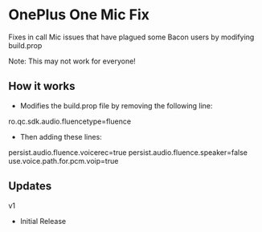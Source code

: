 # OnePlus One Mic Fix

Fixes in call Mic issues that have plagued some Bacon users by modifying build.prop

Note: This may not work for everyone!


## How it works

* Modifies the build.prop file by removing the following line:

ro.qc.sdk.audio.fluencetype=fluence

* Then adding these lines:

persist.audio.fluence.voicerec=true 
persist.audio.fluence.speaker=false 
use.voice.path.for.pcm.voip=true


## Updates

v1
* Initial Release
